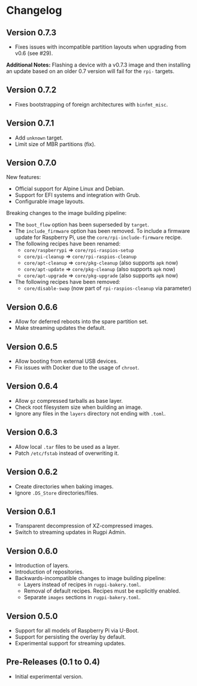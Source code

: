 # Changelog

## Version 0.7.3

- Fixes issues with incompatible partition layouts when upgrading from v0.6 (see #29).

**Additional Notes:** Flashing a device with a v0.7.3 image and then installing an update based on an older 0.7 version will fail for the `rpi-` targets.

## Version 0.7.2

- Fixes bootstrapping of foreign architectures with `binfmt_misc`.

## Version 0.7.1

- Add `unknown` target.
- Limit size of MBR partitions (fix).

## Version 0.7.0

New features:

- Official support for Alpine Linux and Debian.
- Support for EFI systems and integration with Grub.
- Configurable image layouts.

Breaking changes to the image building pipeline:

- The `boot_flow` option has been superseded by `target`.
- The `include_firmware` option has been removed. To include a firmware update for Raspberry Pi, use the `core/rpi-include-firmware` recipe.
- The following recipes have been renamed:
    - `core/raspberrypi` => `core/rpi-raspios-setup`
    - `core/pi-cleanup` => `core/rpi-raspios-cleanup`
    - `core/apt-cleanup` => `core/pkg-cleanup` (also supports `apk` now)
    - `core/apt-update` => `core/pkg-cleanup` (also supports `apk` now)
    - `core/apt-upgrade` => `core/pkg-upgrade` (also supports `apk` now)
- The following recipes have been removed:
    - `core/disable-swap` (now part of `rpi-raspios-cleanup` via parameter)

## Version 0.6.6

- Allow for deferred reboots into the spare partition set.
- Make streaming updates the default.

## Version 0.6.5

- Allow booting from external USB devices.
- Fix issues with Docker due to the usage of `chroot`.

## Version 0.6.4

- Allow `gz` compressed tarballs as base layer.
- Check root filesystem size when building an image.
- Ignore any files in the `layers` directory not ending with `.toml`.

## Version 0.6.3

- Allow local `.tar` files to be used as a layer.
- Patch `/etc/fstab` instead of overwriting it.

## Version 0.6.2

- Create directories when baking images.
- Ignore `.DS_Store` directories/files.

## Version 0.6.1

- Transparent decompression of XZ-compressed images.
- Switch to streaming updates in Rugpi Admin.

## Version 0.6.0

- Introduction of layers.
- Introduction of repositories.
- Backwards-incompatible changes to image building pipeline:
    + Layers instead of recipes in `rugpi-bakery.toml`.
    + Removal of default recipes. Recipes must be explicitly enabled.
    + Separate `images` sections in `rugpi-bakery.toml`.

## Version 0.5.0

- Support for all models of Raspberry Pi via U-Boot.
- Support for persisting the overlay by default.
- Experimental support for streaming updates.

## Pre-Releases (0.1 to 0.4)

- Initial experimental version.
